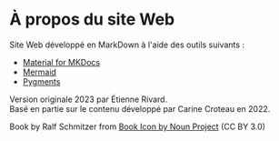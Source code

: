 # À propos du site Web  


Site Web développé en MarkDown à l'aide des outils suivants :  

- [Material for MKDocs](https://squidfunk.github.io/mkdocs-material/)  
- [Mermaid](https://mermaid.js.org/intro/)  
- [Pygments](https://pygments.org)   

Version originale 2023 par Étienne Rivard.  
Basé en partie sur le contenu développé par Carine Croteau en 2022.  

Book by Ralf Schmitzer from [Book Icon by Noun Project](https://thenounproject.com/browse/icons/term/book/) (CC BY 3.0)  